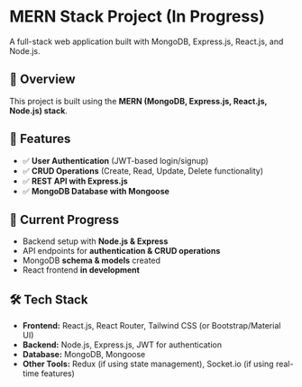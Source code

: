 # MERN Stack Project (In Progress)

A full-stack web application built with MongoDB, Express.js, React.js, and Node.js.

## 🚀 Overview

This project is built using the **MERN (MongoDB, Express.js, React.js, Node.js) stack**.

## 🔧 Features

- ✅ **User Authentication** (JWT-based login/signup)
- ✅ **CRUD Operations** (Create, Read, Update, Delete functionality)
- ✅ **REST API with Express.js**
- ✅ **MongoDB Database with Mongoose**
## 📌 Current Progress

- Backend setup with **Node.js & Express**
- API endpoints for **authentication & CRUD operations**
- MongoDB **schema & models** created
- React frontend **in development**

## 🛠️ Tech Stack

- **Frontend:** React.js, React Router, Tailwind CSS (or Bootstrap/Material UI)
- **Backend:** Node.js, Express.js, JWT for authentication
- **Database:** MongoDB, Mongoose
- **Other Tools:** Redux (if using state management), Socket.io (if using real-time features)
